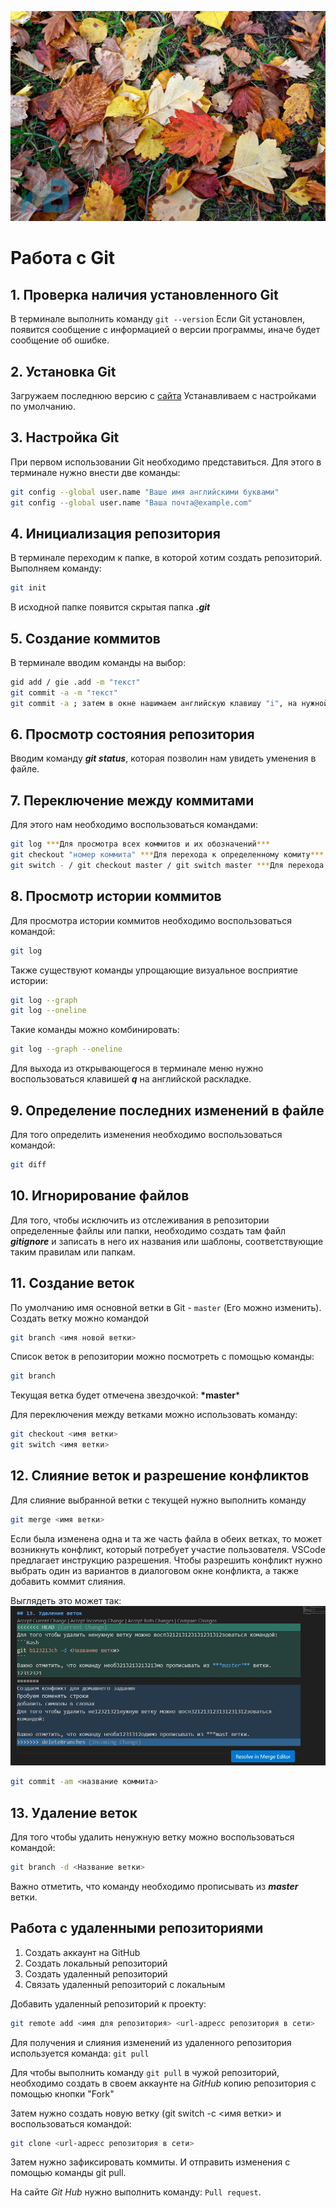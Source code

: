 ![Осень](leaves.jpg)
# Работа с Git
## 1. Проверка наличия установленного Git
В терминале выполнить команду `git --version` Если Git установлен, появится сообщение с информацией о версии программы, иначе будет сообщение об ошибке. 

## 2. Установка Git 
Загружаем последнюю версию с [сайта](https://git-scm.com/downloads)
Устанавливаем с настройками по умолчанию.

## 3. Настройка Git 
При первом использовании Git необходимо представиться. Для этого в терминале нужно внести две команды: 
```Bash
git config --global user.name "Ваше имя английскими буквами"
git config --global user.name "Ваша почта@example.com"
```

## 4. Инициализация репозитория
В терминале переходим к папке, в которой хотим создать репозиторий. Выполняем команду:
```Bash
git init
```
В исходной папке появится скрытая папка ***.git***

## 5. Создание коммитов
В терминале вводим команды на выбор:
```bash
gid add / giе .add -m "текст"
git commit -a -m "текст"
git commit -a ; затем в окне нашимаем английскую клавишу "i", на нужной раскладке вводим "текст", после чего используем клавишу Esc и вводим " :wq " (чем сохраняем команду и выходим из окна)
```
## 6. Просмотр состояния репозитория 
Вводим команду ***git status***, которая позволин нам увидеть уменения в файле. 

## 7. Переключение между коммитами
Для этого нам необходимо воспользоваться командами:
```Bash
git log ***Для просмотра всех коммитов и их обозначений***
git checkout "номер коммита" ***Для перехода к определенному комиту*** Также можно использовать git switch -"номер коммита"
git switch - / git checkout master / git switch master ***Для перехода к самой актуальной версии файла***
```
## 8. Просмотр истории коммитов
Для просмотра истории коммитов необходимо воспользоваться командой: 
```Bash
git log 
```
Также существуют команды упрощающие визуальное восприятие истории: 
```Bash
git log --graph 
git log --oneline 
```
Такие команды можно комбинировать: 
```Bash
git log --graph --oneline 
```
Для выхода из открывающегося в терминале меню нужно воспользоваться клавишей ***q*** на английской раскладке. 

## 9. Определение последних изменений в файле 
Для того определить изменения необходимо воспользоваться командой: 
```Bash
git diff 
```
## 10. Игнорирование файлов

Для того, чтобы исключить из отслеживания в репозитории определенные файлы или папки, необходимо создать там файл ***gitignore*** и записать в него их названия или шаблоны, соответствующие таким правилам или папкам. 

## 11. Создание веток 
По умолчанию имя основной ветки в Git - `master`  (Его можно изменить). 
Создать ветку можно командой 
```Bash
git branch <имя новой ветки> 
```
Список веток в репозитории можно посмотреть с помощью команды:
```Bash
git branch 
```
Текущая ветка будет отмечена звездочкой: **\*master***

Для переключения между ветками можно использовать команду:
```Bash
git checkout <имя ветки> 
git switch <имя ветки> 
```

## 12. Слияние веток и разрешение конфликтов
Для слияние выбранной ветки с текущей нужно выполнить команду 
```Bash
git merge <имя ветки>  
```
Если была изменена одна и та же часть файла в обеих ветках, то может возникнуть конфликт, который потребует участие пользователя. VSСode предлагает инструкцию разрешения. 
Чтобы разрешить конфликт нужно выбрать один из вариантов в диалоговом окне конфликта, а также добавить коммит слияния. 

Выглядеть это может так: ![конфликт](conflict.jpg)
```Bash
git commit -am <название коммита>  
```
## 13. Удаление веток 
Для того чтобы удалить ненужную ветку можно воспользоваться командой: 
```Bash
git branch -d <Название ветки>
```
Важно отметить, что команду необходимо прописывать из ***master*** ветки. 

## Работа с удаленными репозиториями

1. Создать аккаунт на GitHub
2. Создать локальный репозиторий
3. Создать удаленный репозиторий
4. Связать удаленный репозиторий с локальным

Добавить удаленный репозиторий к проекту: 

```Bash
git remote add <имя для репозитория> <url-адресс репозитория в сети>
``` 
Для получения и слияния изменений из удаленного репозитория используется команда: `git pull`

Для чтобы выполнить команду `git pull` в чужой репозиторий, необходимо создать в своем аккаунте на *GitHub* копию репозитория с помощью кнопки "Fork"

Затем нужно создать новую ветку (git switch -c <имя ветки> и воспользоваться командой:
```Bash
git clone <url-адресс репозитория в сети>
``` 
Затем нужно зафиксировать коммиты. И отправить изменения с помощью команды git pull. 

На сайте *Git Hub* нужно выполнить команду: `Pull request`. 
